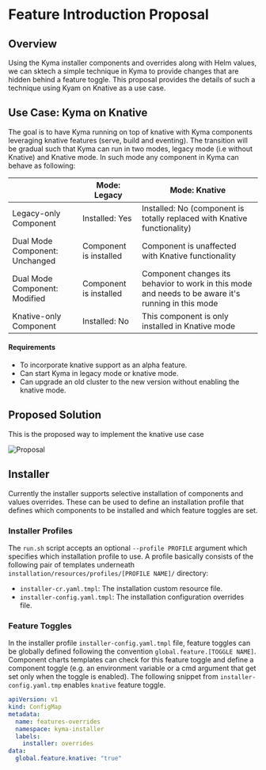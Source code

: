 # Feature Introduction Proposal

## Overview

Using the Kyma installer components and overrides along with Helm values, we can
sktech a simple technique in Kyma to provide changes that are hidden behind a 
feature toggle. This proposal provides the details of such a technique using 
Kyam on Knative as a use case.  

## Use Case: Kyma on Knative

The goal is to have Kyma running on top of knative with Kyma components
leveraging knative features (serve, build and eventing). The transition will be
gradual such that Kyma can run in two modes, legacy mode (i.e without Knative)
and Knative mode. In such mode any component in Kyma can behave as following:

| |Mode: Legacy| Mode: Knative|
|---|-----------|--------------|
|Legacy-only Component| Installed: Yes | Installed: No (component is totally replaced with Knative functionality)|
|Dual Mode Component: Unchanged| Component is installed | Component is unaffected with Knative functionality|
|Dual Mode Component: Modified| Component is installed | Component changes its behavior to work in this mode and needs to be aware it's running in this mode|
|Knative-only Component| Installed: No| This component is only installed in Knative mode|

#### Requirements

* To incorporate knative support as an alpha feature.
* Can start Kyma in legacy mode or knative mode.
* Can upgrade an old cluster to the new version without enabling the knative
  mode.

## Proposed Solution

This is the proposed way to implement the knative use case 

![Proposal
](assets/feature-introduction.png)

## Installer

Currently the installer supports selective installation of components and values
overrides. These can be used to define an installation profile that defines 
which components to be installed and which feature toggles are set.

### Installer Profiles

The `run.sh` script accepts an optional `--profile PROFILE` argument which
specifies which installation profile to use. A profile basically consists of the
following pair of templates underneath 
`installation/resources/profiles/[PROFILE NAME]/` directory:

- `installer-cr.yaml.tmpl`: The installation custom resource file.
- `installer-config.yaml.tmpl`: The installation configuration overrides file.


### Feature Toggles

In the installer profile `installer-config.yaml.tmpl` file, feature toggles can
be globally defined following the convention `global.feature.[TOGGLE NAME]`. 
Component charts templates can check for this feature toggle and define 
a component toggle (e.g. an environment variable or a cmd argument that get set
only when the toggle is enabled). The following snippet from 
`installer-config.yaml.tmp` enables `knative` feature toggle.


```yaml
apiVersion: v1
kind: ConfigMap
metadata:
  name: features-overrides
  namespace: kyma-installer
  labels:
    installer: overrides
data:
  global.feature.knative: "true" 
```